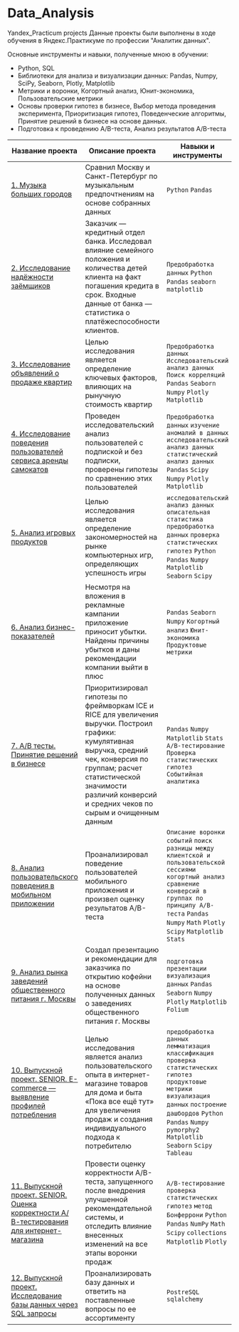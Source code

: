 # Data_Analysis
Yandex_Practicum projects
Данные проекты были выполнены в ходе обучения в Яндекс.Практикуме по профессии "Аналитик данных".

Основные инструменты и навыки, полученные мною в обучении:
* Python, SQL
* Библиотеки для анализа и визуализации данных: Pandas, Numpy, SciPy, Seaborn, Plotly, Matplotlib
* Метрики и воронки, Когортный анализ, Юнит-экономика, Пользовательские метрики
* Основы проверки гипотез в бизнесе, Выбор метода проведения эксперимента, Приоритизация гипотез, Поведенческие алгоритмы, Принятие решений в бизнесе на основе данных.
* Подготовка к проведению A/B-теста, Анализ результатов A/B-теста

| Название проекта | Описание проекта | Навыки и инструменты |
| ----------- | ----------- | ----------- |
| [1. Музыка больших городов](https://github.com/pspasskiy/Data_Analysis/tree/main/01.%20big%20city%20music) | Сравнил Москву и Санкт-Петербург по музыкальным предпочтнениям на основе собранных данных | `Python` `Pandas` |
| [2. Исследование надёжности заёмщиков](https://github.com/pspasskiy/Data_Analysis/tree/main/02.%20bank%20debtors) | Заказчик — кредитный отдел банка. Исследовал влияние семейного положения и количества детей клиента на факт погашения кредита в срок. Входные данные от банка — статистика о платёжеспособности клиентов. | `Предобработка данных` `Python` `Pandas` `seaborn` `matplotlib` |
| [3. Исследование объявлений о продаже квартир](https://github.com/pspasskiy/Data_Analysis/tree/main/03.%20real%20estate)| Целью исследования является определение ключевых факторов, влияющих на рынучную стоимость квартир| `Предобработка данных` `Исследовательский анализ данных` `Поиск корреляций` `Pandas` `Seaborn` `Numpy` `Plotly` `Matplotlib` | 
| [4. Исследование поведения пользователей сервиса аренды самокатов](https://github.com/pspasskiy/Data_Analysis/tree/main/04.%20scooter%20rent) | Проведен исследовательский анализ пользователей с подпиской и без подписки, проверены гипотезы по сравнению этих пользователей | `Предобработка данных` `изучение аномалий в данных` `исследовательский анализ данных` `статистический анализ данных` `Pandas` `Scipy` `Numpy` `Plotly` `Matplotlib` |
| [5. Анализ игровых продуктов](https://github.com/pspasskiy/Data_Analysis/tree/main/05.%20video%20games%20research) | Целью исследования является определение закономерностей на рынке компьютерных игр, определяющих успешность игры | `исследовательский анализ данных` `описательная статистика` `предобработка данных` `проверка статистических гипотез` `Python` `Pandas` `Numpy` `Matplotlib` `Seaborn` `Scipy` |
| [6. Анализ бизнес-показателей](https://github.com/pspasskiy/Data_Analysis/tree/main/06.%20business%20performance%20analysis) | Несмотря на вложения в рекламные кампании приложение приносит убытки. Найдены причины убытков и даны рекомендации компании выйти в плюс | `Pandas` `Seaborn` `Numpy` `Когортный анализ` `Юнит-экономика` `Продуктовые метрики` |
| [7. A/B тесты. Принятие решений в бизнесе](https://github.com/pspasskiy/Data_Analysis/tree/main/07.%20ab%20test) | Приоритизировал гипотезы по фреймворкам ICE и RICE для увеличения выручки. Построил графики: кумулятивная выручка, средний чек, конверсия по группам; расчет статистической значимости различий конверсий и средних чеков по сырым и очищенным данным | `Pandas` `Numpy` `Matplotlib` `Stats` `A/B-тестирование` `Проверка статистических гипотез` `Событийная аналитика` |
| [8. Анализ пользовательского поведения в мобильном приложении](https://github.com/pspasskiy/Data_Analysis/tree/main/08.%20event%20analytics%20mobile%20app) | Проанализировал поведение пользователей мобильного приложения и произвел оценку результатов A/B-теста | `Описание воронки событий` `поиск разницы между клиентской и пользовательской сессиями` `когортный анализ` `сравнение конверсий в группах по принципу A/B-теста` `Pandas` `Numpy` `Math` `Plotly` `Scipy` `Matplotlib` `Stats` |
| [9. Анализ рынка заведений общественного питания г. Москвы](https://github.com/pspasskiy/Data_Analysis/tree/main/09.%20cafe%20market%20analysis) | Создал презентацию и рекомендации для заказчика по открытию кофейни на основе полученных данных о заведениях общественного питания г. Москвы | `подготовка презентации` `визуализация данных` `Pandas` `Seaborn` `Numpy` `Plotly` `Matplotlib` `Folium` |
| [10. Выпускной проект. SENIOR. E-commerce — выявление профилей потребления](https://github.com/pspasskiy/Data_Analysis/tree/main/10.%20e-commerce) | Целью исследования является анализ пользовательского опыта в интернет-магазине товаров для дома и быта «Пока все ещё тут» для увеличения продаж и создания индивидуального подхода к потребителю | `предобработка данных` `лемматизация` `классификация` `проверка статистических гипотез` `продуктовые метрики` `визуализация данных` `построение дашбордов` `Python` `Pandas` `Numpy` `pymorphy2` `Matplotlib` `Seaborn` `Scipy` `Tableau` |
| [11. Выпускной проект. SENIOR. Оценка корректности А/В-тестирования для интернет-магазина](https://github.com/pspasskiy/Data_Analysis/tree/main/final%20ab%20test)| Провести оценку корректности A/B-теста, запущенного после внедрения улучшенной рекомендательной системы, и отследить влияние внесенных изменений на все этапы воронки продаж | `А/В-тестирование` `проверка статистических гипотез` `метод Бонферрони` `Python` `Pandas` `NumPy` `Math` `Scipy` `collections` `Matplotlib` `Plotly` |
| [12.  Выпускной проект. Исследование базы данных через SQL запросы](https://github.com/pspasskiy/Data_Analysis/tree/main/sql) | Проанализировать базу данных и ответить на поставленные вопросы по ее ассортименту | `PostreSQL` `sqlalchemy` |
